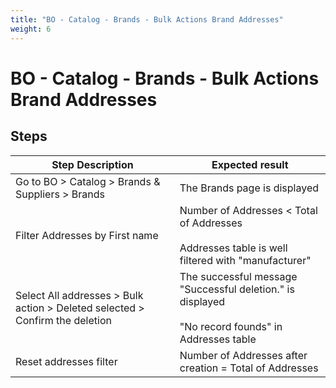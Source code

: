 ```yaml
---
title: "BO - Catalog - Brands - Bulk Actions Brand Addresses"
weight: 6
---
```


# BO - Catalog - Brands - Bulk Actions Brand Addresses
## Steps
| Step Description | Expected result |
| ----- | ----- |
| Go to BO > Catalog > Brands & Suppliers > Brands | The Brands page is displayed |
| Filter Addresses by First name | Number of Addresses < Total of Addresses<br><br>Addresses table is well filtered with "manufacturer" |
| Select All addresses > Bulk action > Deleted selected > Confirm the deletion | The successful message "Successful deletion." is displayed<br><br>"No record founds" in Addresses table |
| Reset addresses filter | Number of Addresses after creation = Total of Addresses |
